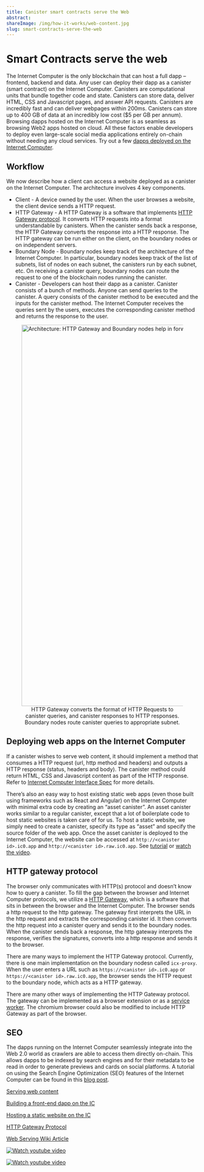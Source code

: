 ```yaml
---
title: Canister smart contracts serve the Web
abstract:
shareImage: /img/how-it-works/web-content.jpg
slug: smart-contracts-serve-the-web
---
```


# Smart Contracts serve the web

The Internet Computer is the only blockchain that can host a full dapp – frontend, backend and data. Any user can deploy their dapp as a canister (smart contract) on the Internet Computer. Canisters are computational units that bundle together code and state. Canisters can store data, deliver HTML, CSS and Javascript pages, and answer API requests. Canisters are incredibly fast and can deliver webpages within 200ms. Canisters can store up to 400 GB of data at an incredibly low cost ($5 per GB per annum). Browsing dapps hosted on the Internet Computer is as seamless as browsing Web2 apps hosted on cloud. All these factors enable developers to deploy even large-scale social media applications entirely on-chain without needing any cloud services. Try out a few [dapps deployed on the Internet Computer](https://internetcomputer.org/ecosystem/).

## Workflow

We now describe how a client can access a website deployed as a canister on the Internet Computer. The architecture involves 4 key components.

- Client - A device owned by the user. When the user browses a website, the client device sends a HTTP request.
- HTTP Gateway - A HTTP Gateway is a software that implements [HTTP Gateway protocol](/docs/current/references/ic-interface-spec/#http-gateway). It converts HTTP requests into a format understandable by canisters. When the canister sends back a response, the HTTP Gateway converts the response into a HTTP response. The HTTP gateway can be run either on the client, on the boundary nodes or on independent servers.
- Boundary Node - Boundary nodes keep track of the architecture of the Internet Computer. In particular, boundary nodes keep track of the list of subnets, list of nodes on each subnet, the canisters run by each subnet, etc. On receiving a canister query, boundary nodes can route the request to one of the blockchain nodes running the canister.
- Canister - Developers can host their dapp as a canister. Canister consists of a bunch of methods. Anyone can send queries to the canister. A query consists of the canister method to be executed and the inputs for the canister method. The Internet Computer receives the queries sent by the users, executes the corresponding canister method and returns the response to the user.

<figure>
<img src="/img/how-it-works/web_access.png" alt="Architecture: HTTP Gateway and Boundary nodes help in forwarding HTTP Request to canisters" title="HTTP Gateway converts the format of messages and Boundary nodes route the message to appropriate subnet" align="center" style="width:1000px" />
<figcaption align="center">
HTTP Gateway converts the format of HTTP Requests to canister queries, and canister responses to HTTP responses.<br />
Boundary nodes route canister queries to appropriate subnet.
</figcaption>
</figure>

<!-- After a developer deploys an app as a canister, he gets the canister id of the created canister. Any user can then access the website for the app at a URL of the form `http://<canister id>.ic0.app` or `http://<canister id>.raw.ic0.app`. When the user enters the above URL on his browser, the browser contacts DNS service, which resolves the ic0.app domain to an IP address of a boundary node. The browser then makes a HTTP request to the boundary node.  -->

## Deploying web apps on the Internet Computer

If a canister wishes to serve web content, it should implement a method that consumes a HTTP request (url, http method and headers) and outputs a HTTP response (status, headers and body). The canister method could return HTML, CSS and Javascript content as part of the HTTP response. Refer to [Internet Computer Interface Spec](/docs/current/references/ic-interface-spec/#ic-http_request) for more details.

There’s also an easy way to host existing static web apps (even those built using frameworks such as React and Angular) on the Internet Computer with minimal extra code by creating an “asset canister”. An asset canister works similar to a regular canister, except that a lot of boilerplate code to host static websites is taken care of for us. To host a static website, we simply need to create a canister, specify its type as “asset” and specify the source folder of the web app. Once the asset canister is deployed to the Internet Computer, the website can be accessed at `http://<canister id>.ic0.app` and `http://<canister id>.raw.ic0.app`. See [tutorial](/docs/current/samples/host-a-website/) or [watch the video](https://www.youtube.com/watch?v=JAQ1dkFvfPI).

## HTTP gateway protocol

The browser only communicates with HTTP(s) protocol and doesn’t know how to query a canister. To fill the gap between the browser and Internet Computer protocols, we utilize a [HTTP Gateway](/docs/current/references/ic-interface-spec/#http-gateway), which is a software that sits in between the browser and the Internet Computer. The browser sends a http request to the http gateway. The gateway first interprets the URL in the http request and extracts the corresponding canister id. It then converts the http request into a canister query and sends it to the boundary nodes. When the canister sends back a response, the http gateway interprets the response, verifies the signatures, converts into a http response and sends it to the browser.

There are many ways to implement the HTTP Gateway protocol. Currently, there is one main implementation on the boundary nodesn called `icx-proxy`. When the user enters a URL such as `https://<canister id>.ic0.app` or `https://<canister id>.raw.ic0.app`, the browser sends the HTTP request to the boundary node, which acts as a HTTP gateway.

There are many other ways of implementing the HTTP Gateway protocol. The gateway can be implemented as a browser extension or as a [service worker](https://web.dev/learn/pwa/service-workers/). The chromium browser could also be modified to include HTTP Gateway as part of the browser.

## SEO

The dapps running on the Internet Computer seamlessly integrate into the Web 2.0 world as crawlers are able to access them directly on-chain. This allows dapps to be indexed by search engines and for their metadata to be read in order to generate previews and cards on social platforms. A tutorial on using the Search Engine Optimization (SEO) features of the Internet Computer can be found in this [blog post](https://medium.com/dfinity/how-to-configure-dapps-for-social-platform-previews-and-seo-62a55ee63d33).

[Serving web content](/capabilities/serve-web-content/)

[Building a front-end dapp on the IC](https://medium.com/dfinity/building-a-front-end-dapp-on-the-internet-computer-55985f0a595b)

[Hosting a static website on the IC](/docs/current/samples/host-a-website/)

[HTTP Gateway Protocol](/docs/current/references/ic-interface-spec/#http-gateway)

[Web Serving Wiki Article](https://wiki.internetcomputer.org/wiki/Web_Serving)

[![Watch youtube video](https://i.ytimg.com/vi/JAQ1dkFvfPI/maxresdefault.jpg)](https://www.youtube.com/watch?v=JAQ1dkFvfPI)

[![Watch youtube video](https://i.ytimg.com/vi/b_nc6yx5_DQ/maxresdefault.jpg)](https://www.youtube.com/watch?v=b_nc6yx5_DQ)
